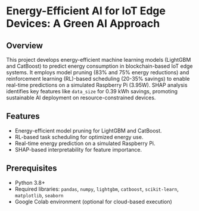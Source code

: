 # Energy-Efficient AI for IoT Edge Devices: A Green AI Approach

## Overview
This project develops energy-efficient machine learning models (LightGBM and CatBoost) to predict energy consumption in blockchain-based IoT edge systems. It employs model pruning (83% and 75% energy reductions) and reinforcement learning (RL)-based scheduling (20-35% savings) to enable real-time predictions on a simulated Raspberry Pi (3.95W). SHAP analysis identifies key features like `data_size` for 0.39 kWh savings, promoting sustainable AI deployment on resource-constrained devices.

## Features
- Energy-efficient model pruning for LightGBM and CatBoost.
- RL-based task scheduling for optimized energy use.
- Real-time energy prediction on a simulated Raspberry Pi.
- SHAP-based interpretability for feature importance.

## Prerequisites
- Python 3.8+
- Required libraries: `pandas`, `numpy`, `lightgbm`, `catboost`, `scikit-learn`, `matplotlib`, `seaborn`
- Google Colab environment (optional for cloud-based execution)
